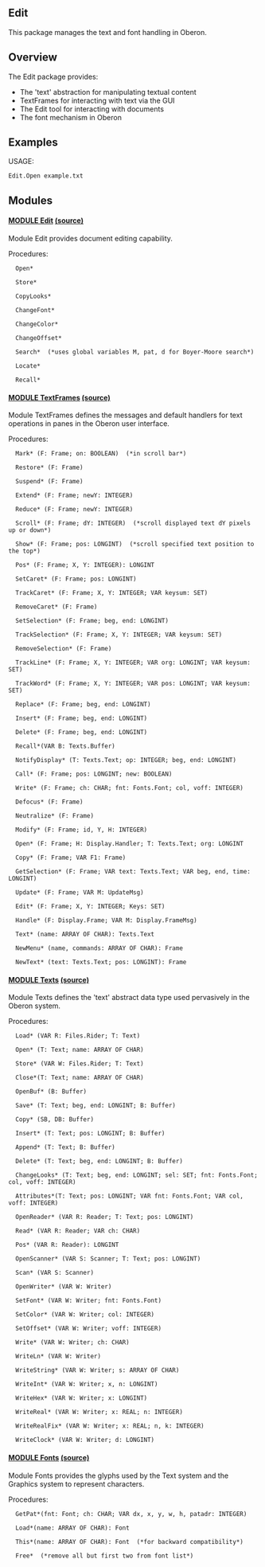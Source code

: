 ## Edit
This package manages the text and font handling in Oberon.


## Overview
The Edit package provides:

* The 'text' abstraction for manipulating textual content
* TextFrames for interacting with text via the GUI
* The Edit tool for interacting with documents
* The font mechanism in Oberon

## Examples

USAGE:
```
Edit.Open example.txt
```

## Modules

#### [MODULE Edit](https://github.com/io-core/doc/blob/main/core/Edit/Edit.md) [(source)](https://github.com/io-core/Edit/blob/main/Edit.Mod)
Module Edit provides document editing capability.


Procedures:
```
  Open*

  Store*

  CopyLooks*

  ChangeFont*

  ChangeColor*

  ChangeOffset*

  Search*  (*uses global variables M, pat, d for Boyer-Moore search*)

  Locate*

  Recall*

```


#### [MODULE TextFrames](https://github.com/io-core/doc/blob/main/core/Edit/TextFrames.md) [(source)](https://github.com/io-core/Edit/blob/main/TextFrames.Mod)
Module TextFrames defines the messages and default handlers for text operations in panes in the Oberon user interface.


Procedures:
```
  Mark* (F: Frame; on: BOOLEAN)  (*in scroll bar*)

  Restore* (F: Frame)

  Suspend* (F: Frame)

  Extend* (F: Frame; newY: INTEGER)

  Reduce* (F: Frame; newY: INTEGER)

  Scroll* (F: Frame; dY: INTEGER)  (*scroll displayed text dY pixels up or down*)

  Show* (F: Frame; pos: LONGINT)  (*scroll specified text position to the top*)

  Pos* (F: Frame; X, Y: INTEGER): LONGINT

  SetCaret* (F: Frame; pos: LONGINT)

  TrackCaret* (F: Frame; X, Y: INTEGER; VAR keysum: SET)

  RemoveCaret* (F: Frame)

  SetSelection* (F: Frame; beg, end: LONGINT)

  TrackSelection* (F: Frame; X, Y: INTEGER; VAR keysum: SET)

  RemoveSelection* (F: Frame)

  TrackLine* (F: Frame; X, Y: INTEGER; VAR org: LONGINT; VAR keysum: SET)

  TrackWord* (F: Frame; X, Y: INTEGER; VAR pos: LONGINT; VAR keysum: SET)

  Replace* (F: Frame; beg, end: LONGINT)

  Insert* (F: Frame; beg, end: LONGINT)

  Delete* (F: Frame; beg, end: LONGINT)

  Recall*(VAR B: Texts.Buffer)

  NotifyDisplay* (T: Texts.Text; op: INTEGER; beg, end: LONGINT)

  Call* (F: Frame; pos: LONGINT; new: BOOLEAN)

  Write* (F: Frame; ch: CHAR; fnt: Fonts.Font; col, voff: INTEGER)

  Defocus* (F: Frame)

  Neutralize* (F: Frame)

  Modify* (F: Frame; id, Y, H: INTEGER)

  Open* (F: Frame; H: Display.Handler; T: Texts.Text; org: LONGINT

  Copy* (F: Frame; VAR F1: Frame)

  GetSelection* (F: Frame; VAR text: Texts.Text; VAR beg, end, time: LONGINT)

  Update* (F: Frame; VAR M: UpdateMsg)

  Edit* (F: Frame; X, Y: INTEGER; Keys: SET)

  Handle* (F: Display.Frame; VAR M: Display.FrameMsg)

  Text* (name: ARRAY OF CHAR): Texts.Text

  NewMenu* (name, commands: ARRAY OF CHAR): Frame

  NewText* (text: Texts.Text; pos: LONGINT): Frame

```


#### [MODULE Texts](https://github.com/io-core/doc/blob/main/core/Edit/Texts.md) [(source)](https://github.com/io-core/Edit/blob/main/Texts.Mod)
Module Texts defines the 'text' abstract data type used pervasively in the Oberon system.


Procedures:
```
  Load* (VAR R: Files.Rider; T: Text)

  Open* (T: Text; name: ARRAY OF CHAR)

  Store* (VAR W: Files.Rider; T: Text)

  Close*(T: Text; name: ARRAY OF CHAR)

  OpenBuf* (B: Buffer)

  Save* (T: Text; beg, end: LONGINT; B: Buffer)

  Copy* (SB, DB: Buffer)

  Insert* (T: Text; pos: LONGINT; B: Buffer)

  Append* (T: Text; B: Buffer)

  Delete* (T: Text; beg, end: LONGINT; B: Buffer)

  ChangeLooks* (T: Text; beg, end: LONGINT; sel: SET; fnt: Fonts.Font; col, voff: INTEGER)

  Attributes*(T: Text; pos: LONGINT; VAR fnt: Fonts.Font; VAR col, voff: INTEGER)

  OpenReader* (VAR R: Reader; T: Text; pos: LONGINT)

  Read* (VAR R: Reader; VAR ch: CHAR)

  Pos* (VAR R: Reader): LONGINT

  OpenScanner* (VAR S: Scanner; T: Text; pos: LONGINT)

  Scan* (VAR S: Scanner)

  OpenWriter* (VAR W: Writer)

  SetFont* (VAR W: Writer; fnt: Fonts.Font)

  SetColor* (VAR W: Writer; col: INTEGER)

  SetOffset* (VAR W: Writer; voff: INTEGER)

  Write* (VAR W: Writer; ch: CHAR)

  WriteLn* (VAR W: Writer)

  WriteString* (VAR W: Writer; s: ARRAY OF CHAR)

  WriteInt* (VAR W: Writer; x, n: LONGINT)

  WriteHex* (VAR W: Writer; x: LONGINT)

  WriteReal* (VAR W: Writer; x: REAL; n: INTEGER)

  WriteRealFix* (VAR W: Writer; x: REAL; n, k: INTEGER)

  WriteClock* (VAR W: Writer; d: LONGINT)

```


#### [MODULE Fonts](https://github.com/io-core/doc/blob/main/core/Edit/Fonts.md) [(source)](https://github.com/io-core/Edit/blob/main/Fonts.Mod)
Module Fonts provides the glyphs used by the Text system and the Graphics system to represent characters.


Procedures:
```
  GetPat*(fnt: Font; ch: CHAR; VAR dx, x, y, w, h, patadr: INTEGER)

  Load*(name: ARRAY OF CHAR): Font

  This*(name: ARRAY OF CHAR): Font  (*for backward compatibility*)

  Free*  (*remove all but first two from font list*)

```
